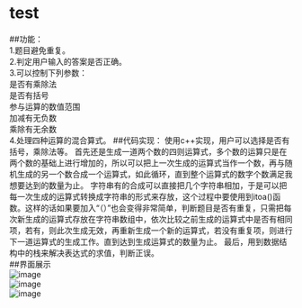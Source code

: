 # test
##功能：  
1.题目避免重复。  
2.判定用户输入的答案是否正确。  
3.可以控制下列参数：  
是否有乘除法  
是否有括号  
参与运算的数值范围  
加减有无负数  
乘除有无余数  
4.处理四种运算的混合算式。 ##代码实现： 使用c++实现，用户可以选择是否有括号，乘除法等。 首先还是生成一道两个数的四则运算式，多个数的运算只是在两个数的基础上进行增加的，所以可以把上一次生成的运算式当作一个数，再与随机生成的另一个数合成一个运算式，如此循环，直到整个运算式的数字个数满足我想要达到的数量为止。 字符串有的合成可以直接把几个字符串相加，于是可以把每一次生成的运算式转换成字符串的形式来存放，这个过程中要使用到itoa()函数。这样的话如果要加入“（）”也会变得非常简单，判断题目是否有重复，只需把每次新生成的运算式存放在字符串数组中，依次比较之前生成的运算式中是否有相同项，若有，则此次生成无效，再重新生成一个新的运算式，若没有重复项，则进行下一道运算式的生成工作。直到达到生成运算式的数量为止。 最后，用到数据结构中的栈来解决表达式的求值，判断正误。    
##界面展示  
![image](https://github.com/llixian/test/blob/master/images/2.PNG)  
![image](https://github.com/llixian/test/blob/master/images/3.PNG)  
![image](https://github.com/llixian/test/blob/master/images/4.PNG)  

